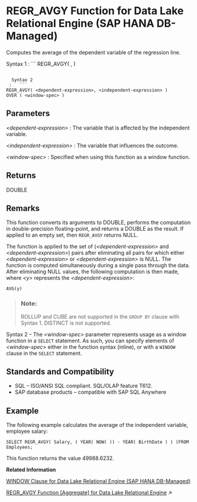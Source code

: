 <!-- loioa54d2f0bde2f44d6bb973767b6fc47f4 -->

# REGR\_AVGY Function for Data Lake Relational Engine \(SAP HANA DB-Managed\)

Computes the average of the dependent variable of the regression line.



 Syntax 1
 :   ```
REGR_AVGY( <dependent-expression>, <independent-expression> )
```

  Syntax 2
 :   ```
REGR_AVGY( <dependent-expression>, <independent-expression> )
OVER ( <window-spec> )
```

 

<a name="loioa54d2f0bde2f44d6bb973767b6fc47f4__section_vq1_gn3_wrb"/>

## Parameters

 *<dependent-expression\>*
 :   The variable that is affected by the independent variable.

  *<independent-expression\>*
 :   The variable that influences the outcome.

  *<window-spec\>*
 :   Specified when using this function as a window function.

 

<a name="loioa54d2f0bde2f44d6bb973767b6fc47f4__section_d3j_3j5_vrb"/>

## Returns

DOUBLE



<a name="loioa54d2f0bde2f44d6bb973767b6fc47f4__section_c3c_1k5_vrb"/>

## Remarks

This function converts its arguments to DOUBLE, performs the computation in double-precision floating-point, and returns a DOUBLE as the result. If applied to an empty set, then `REGR_AVGY` returns NULL.

The function is applied to the set of \(*<dependent-expression\>* and *<dependent-expression\>*\) pairs after eliminating all pairs for which either *<dependent-expression\>* or *<dependent-expression\>* is NULL. The function is computed simultaneously during a single pass through the data. After eliminating NULL values, the following computation is then made, where *<y\>* represents the *<dependent-expression\>*:

```
AVG(y)
```

> ### Note:  
> ROLLUP and CUBE are not supported in the `GROUP BY` clause with Syntax 1. DISTINCT is not supported.

Syntax 2 – The *<window-spec\>* parameter represents usage as a window function in a `SELECT` statement. As such, you can specify elements of *<window-spec\>* either in the function syntax \(inline\), or with a `WINDOW` clause in the `SELECT` statement.



<a name="loioa54d2f0bde2f44d6bb973767b6fc47f4__section_nkr_1k5_vrb"/>

## Standards and Compatibility

-   SQL – ISO/ANSI SQL compliant. SQL/OLAP feature T612.
-   SAP database products – compatible with SAP SQL Anywhere



<a name="loioa54d2f0bde2f44d6bb973767b6fc47f4__section_g5f_bk5_vrb"/>

## Example

The following example calculates the average of the independent variable, employee salary:

```
SELECT REGR_AVGY( Salary, ( YEAR( NOW( )) - YEAR( BirthDate ) ) )FROM Employees;
```

This function returns the value 49988.6232.

**Related Information**  


[WINDOW Clause for Data Lake Relational Engine \(SAP HANA DB-Managed\)](../030-sql-statements/window-clause-for-data-lake-relational-engine-sap-hana-db-managed-c83b61b.md "Defines all or part of a window for use with window functions such as AVG and RANK in a SELECT statement.")

[REGR_AVGY Function [Aggregate] for Data Lake Relational Engine](https://help.sap.com/viewer/19b3964099384f178ad08f2d348232a9/2023_1_QRC/en-US/a574426e84f210159d5d8adecd1f70f2.html "Computes the average of the dependent variable of the regression line.") :arrow_upper_right:

